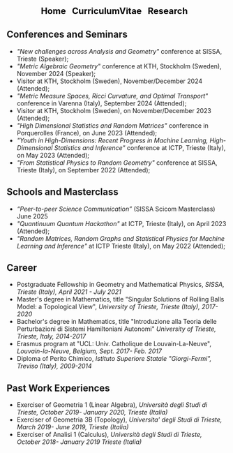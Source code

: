 

<!-- DEFINE THE STYLE OF THE WEBSITE MENU  -->


<head>
    <meta charset="UTF-8">
    <meta name="viewport" content="width=device-width, initial-scale=1.0">
    <title>Menu Example</title>
    <style>
        /* Optional: Some basic styling for demonstration */
        .menu-container {
            text-align: center; /* Center the menu */
        }
        nav ul {
            list-style-type: none;
            margin: 0;
            padding: 0;
            display: inline-block; /* Make the menu display inline-block */
        }
        nav li {
            display: inline;
            margin-right: 10px;
        }
        nav a {
            text-decoration: none;
            color: #000; /* Black text color */
            font-weight: bold;
            font-size: 20px; 
        }
    </style>
</head>
<body>

<div class="menu-container">
    <nav>
        <ul>
            <li><a href="https://aleetamai.github.io">Home</a></li>
            <li><a href="https://aleetamai.github.io/talks&carrer">CurriculumVitae</a></li>
            <li><a href="https://aleetamai.github.io/works">Research</a></li>
        </ul>
    </nav>
</div>
</body>


<!-- MAIN  -->


## Conferences and Seminars 

- _"New challenges across Analysis and Geometry"_ conference at SISSA, Trieste  (Speaker);
- _"Metric Algebraic Geometry"_ conference at KTH, Stockholm (Sweden), November 2024 (Speaker);
- Visitor at KTH, Stockholm (Sweden), November/December 2024 (Attended);
- _"Metric Measure Spaces, Ricci Curvature, and Optimal Transport"_ conference in Varenna (Italy), September 2024 (Attended);
- Visitor at KTH,  Stockholm (Sweden), on November/December 2023 (Attended);
- _"High Dimensional Statistics and Random Matrices"_ conference in Porquerolles (France), on June 2023 (Attended);
- _"Youth in High-Dimensions: Recent Progress in Machine Learning, High-Dimensional Statistics and Inference"_ conference at ICTP, Trieste (Italy), on May 2023  (Attended);
- _"From Statistical Physics to Random Geometry"_  conference at SISSA, Trieste (Italy), on September 2022  (Attended);

## Schools and Masterclass
- _“Peer-to-peer Science Communication”_ (SISSA Scicom Masterclass) June 2025
- _"Quantinuum Quantum Hackathon"_ at  ICTP, Trieste  (Italy), on April 2023 (Attended);
- _"Random Matrices, Random Graphs and Statistical Physics for Machine Learning and Inference"_ at ICTP Trieste (Italy), on May 2022 (Attended);

## Career
- Postgraduate Fellowship in Geometry and Mathematical Physics, _SISSA, Trieste (Italy), April 2021 - July 2021_
- Master's degree in Mathematics, title  "Singular Solutions of Rolling Balls Model: a Topological View", _University of Trieste, Trieste (Italy), 2017-2020_
- Bachelor's degree in Mathematics, title "Introduzione alla Teoria delle Perturbazioni di Sistemi Hamiltoniani Autonomi" _University of Trieste, Trieste, Italy, 2014-2017_
- Erasmus program at "UCL: Univ. Catholique de Louvain-La-Neuve", _Louvain-la-Neuve, Belgium, Sept. 2017- Feb. 2017_
- Diploma of Perito Chimico, _Istituto Superiore Statale "Giorgi-Fermi", Treviso (Italy), 2009-2014_

## Past Work Experiences
- Exerciser of Geometria 1 (Linear Algebra), _Università degli Studi di Trieste, October 2019- January 2020, Trieste (Italia)_
- Exerciser of Geometria 3B (Topology), _Universita' degli Studi di Trieste, March 2019- June 2019, Trieste (Italia)_
- Exerciser of Analisi 1 (Calculus), _Università degli Studi di Trieste, October 2018- January 2019 Trieste (Italia)_





